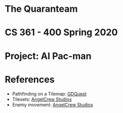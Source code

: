 # The Quaranteam

# CS 361 - 400 Spring 2020

# Project: AI Pac-man

# References
- Pathfinding on a Tilemap: [GDQuest](https://www.youtube.com/watch?v=0fPOt0Jw52s)
- Tilesets: [AngelCrew Studios](https://www.youtube.com/watch?v=S-jBJdRKWQM)
- Enemy movement: [AngelCrew Studios](https://www.youtube.com/watch?v=2xiE27j4iiw)
